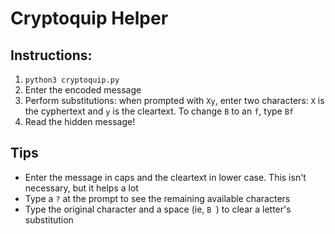 # Cryptoquip Helper

## Instructions:
1. `python3 cryptoquip.py`
2. Enter the encoded message
3. Perform substitutions: when prompted with `Xy`, enter two characters: `X` is the cyphertext and `y` is the cleartext.  To change `B` to an `f`, type `Bf`
4. Read the hidden message!

## Tips
* Enter the message in caps and the cleartext in lower case.  This isn't necessary, but it helps a lot
* Type a `?` at the prompt to see the remaining available characters
* Type the original character and a space (ie, `B `) to clear a letter's substitution

